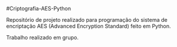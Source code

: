 #Criptografia-AES-Python

Repositório de projeto realizado para programação do sistema de encriptação AES (Advanced Encryption Standard) feito em Python. 

Trabalho realizado em grupo.
